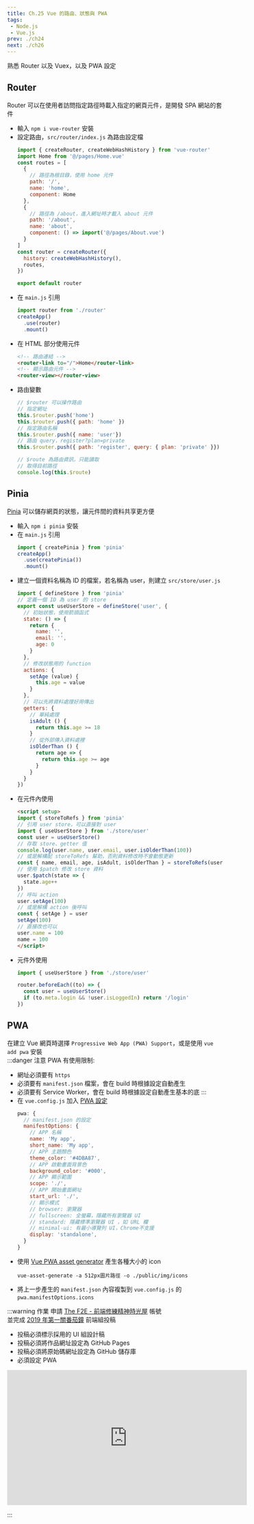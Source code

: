 ```yaml
--- 
title: Ch.25 Vue 的路由、狀態與 PWA
tags:
 - Node.js
 - Vue.js
prev: ./ch24
next: ./ch26
---
```

熟悉 Router 以及 Vuex，以及 PWA 設定
<!-- more -->
## Router
Router 可以在使用者訪問指定路徑時載入指定的網頁元件，是開發 SPA 網站的套件  
- 輸入 `npm i vue-router` 安裝
- 設定路由，`src/router/index.js` 為路由設定檔
  ```js
  import { createRouter, createWebHashHistory } from 'vue-router'
  import Home from '@/pages/Home.vue'
  const routes = [
    {
      // 路徑為根目錄，使用 home 元件
      path: '/',
      name: 'home',
      component: Home
    },
    {
      // 路徑為 /about，進入網址時才載入 about 元件
      path: '/about',
      name: 'about',
      component: () => import('@/pages/About.vue')
    }
  ]
  const router = createRouter({
    history: createWebHashHistory(),
    routes,
  })

  export default router
  ```
- 在 `main.js` 引用
  ```js
  import router from './router'
  createApp()
    .use(router)
    .mount()
  ```
- 在 HTML 部分使用元件
  ```html
  <!-- 路由連結 -->
  <router-link to="/">Home</router-link>
  <!-- 顯示路由元件 -->
  <router-view></router-view>
  ```
- 路由變數
  ```js
  // $router 可以操作路由
  // 指定網址
  this.$router.push('home')
  this.$router.push({ path: 'home' })
  // 指定路由名稱
  this.$router.push({ name: 'user'})
  // 路由 query，register?plan=private
  this.$router.push({ path: 'register', query: { plan: 'private' }})

  // $route 為路由資訊，只能讀取
  // 取得目前路徑
  console.log(this.$route)
  ```

## Pinia
[Pinia](https://pinia.vuejs.org/) 可以儲存網頁的狀態，讓元件間的資料共享更方便  
- 輸入 `npm i pinia` 安裝
- 在 `main.js` 引用
  ```js
  import { createPinia } from 'pinia'
  createApp()
    .use(createPinia())
    .mount()
  ```
- 建立一個資料名稱為 ID 的檔案，若名稱為 user，則建立 `src/store/user.js`
  ```js
  import { defineStore } from 'pinia'
  // 定義一個 ID 為 user 的 store
  export const useUserStore = defineStore('user', {
    // 初始狀態，使用箭頭函式
    state: () => {
      return {
        name: '',
        email: '',
        age: 0
      }
    },
    // 修改狀態用的 function
    actions: {
      setAge (value) {
        this.age = value
      }
    },
    // 可以先將資料處理好用傳出
    getters: {
      // 單純處理
      isAdult () {
        return this.age >= 18
      }
      // 從外部傳入資料處裡
      isOlderThan () {
        return age => {
          return this.age >= age
        }
      }
    }
  })
  ```
- 在元件內使用
  ```html
  <script setup>
  import { storeToRefs } from 'pinia'
  // 引用 user store，可以直接對 user
  import { useUserStore } from './store/user'
  const user = useUserStore()
  // 存取 store、getter 值
  console.log(user.name, user.email, user.isOlderThan(100))
  // 或是解構配 storeToRefs 幫助，否則資料修改時不會動態更新
  const { name, email, age, isAdult, isOlderThan } = storeToRefs(user)
  // 使用 $patch 修改 store 資料
  user.$patch(state => {
    state.age++
  })
  // 呼叫 action
  user.setAge(100)
  // 或是解構 action 後呼叫
  const { setAge } = user
  setAge(100)
  // 直接改也可以
  user.name = 100
  name = 100
  </script>
  ```
- 元件外使用
  ```js
  import { useUserStore } from './store/user'

  router.beforeEach((to) => {
    const user = useUserStore()
    if (to.meta.login && !user.isLoggedIn) return '/login'
  })
  ```

## PWA
在建立 Vue 網頁時選擇 `Progressive Web App (PWA) Support`，或是使用 `vue add pwa` 安裝  
:::danger 注意
PWA 有使用限制:
- 網址必須要有 `https` 
- 必須要有 `manifest.json` 檔案，會在 build 時根據設定自動產生
- 必須要有 Service Worker，會在 build 時根據設定自動產生基本的底
:::
- 在 `vue.config.js` 加入 [PWA 設定](https://web.dev/add-manifest/)
  ```js
  pwa: {
    // manifest.json 的設定
    manifestOptions: {
      // APP 名稱
      name: 'My app',
      short_name: 'My app',
      // APP 主題顏色
      theme_color: '#4DBA87',
      // APP 啟動畫面背景色
      background_color: '#000',
      // APP 顯示範圍
      scope: './',
      // APP 開始畫面網址
      start_url: './',
      // 顯示模式
      // browser: 瀏覽器
      // fullscreen: 全螢幕，隱藏所有瀏覽器 UI
      // standard: 隱藏標準瀏覽器 UI ，如 URL 欄
      // minimal-ui: 有最小導覽列 UI，Chrome不支援
      display: 'standalone',
    }
  }
  ```
- 使用 [Vue PWA asset generator](https://www.npmjs.com/package/vue-pwa-asset-generator) 產生各種大小的 icon
  ```
  vue-asset-generate -a 512px圖片路徑 -o ./public/img/icons
  ```
- 將上一步產生的 `manifest.json` 內容複製到 `vue.config.js` 的 `pwa.manifestOptions.icons`

:::warning 作業
申請 [The F2E - 前端修練精神時光屋](https://challenge.thef2e.com/) 帳號  
並完成 [2019 年第一關番茄鐘](https://challenge.thef2e.com/news/12) 前端組投稿  

- 投稿必須標示採用的 UI 組設計稿  
- 投稿必須將作品網址設定為 GitHub Pages  
- 投稿必須將原始碼網址設定為 GitHub 儲存庫  
- 必須設定 PWA  

<iframe width="560" height="315" src="https://www.youtube.com/embed/BdwdENBrk2c" frameborder="0" allow="accelerometer; autoplay; clipboard-write; encrypted-media; gyroscope; picture-in-picture" allowfullscreen></iframe>  
  
:::
